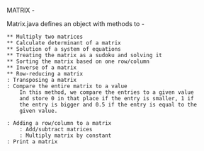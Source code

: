 MATRIX - 

Matrix.java defines an object with methods to - 
	
	** Multiply two matrices
	** Calculate determinant of a matrix
	** Solution of a system of equations
	** Treating the matrix as a sudoku and solving it
	** Sorting the matrix based on one row/column
	** Inverse of a matrix
	** Row-reducing a matrix
	: Transposing a matrix
	: Compare the entire matrix to a value
		In this method, we compare the entries to a given value
		and store 0 in that place if the entry is smaller, 1 if
		the entry is bigger and 0.5 if the entry is equal to the
		given value.

	: Adding a row/column to a matrix
        : Add/subtract matrices
        : Multiply matrix by constant
	: Print a matrix
